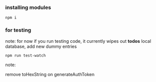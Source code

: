 ### installing modules
`npm i`

### for testing

note: for now if you run testing code, it currently wipes out **todos** local database, add new dummy entries

`npm run test-watch`



note:

remove toHexString on generateAuthToken
